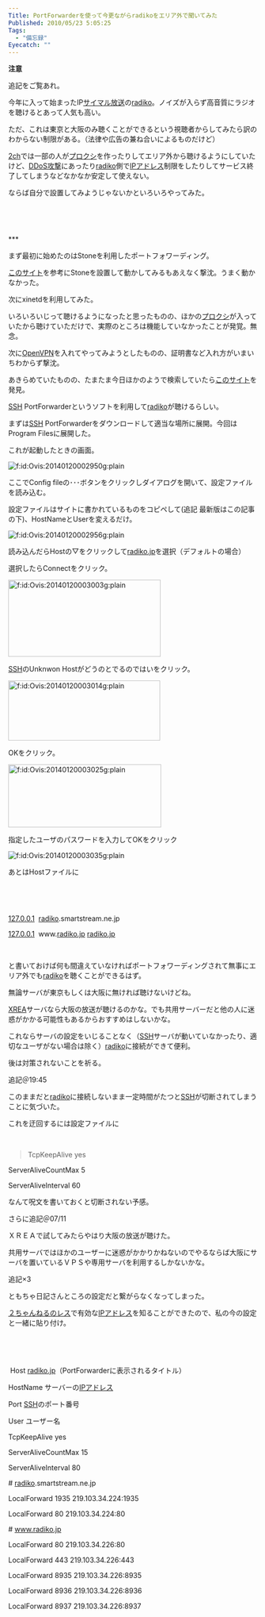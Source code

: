 ```yaml
---
Title: PortForwarderを使って今更ながらradikoをエリア外で聞いてみた
Published: 2010/05/23 5:05:25
Tags:
  - "備忘録"
Eyecatch: ""
---
```

<p style="text-align: left;"><strong>注意</strong></p>
<p>追記をご覧あれ。</p>
<p>今年に入って始まったIP<a class="keyword" href="http://d.hatena.ne.jp/keyword/%A5%B5%A5%A4%A5%DE%A5%EB%CA%FC%C1%F7">サイマル放送</a>の<a class="keyword" href="http://d.hatena.ne.jp/keyword/radiko">radiko</a>。ノイズが入らず高音質にラジオを聴けるとあって人気も高い。</p>
<p>ただ、これは東京と大阪のみ聴くことができるという視聴者からしてみたら訳のわからない制限がある。（法律や広告の兼ね合いによるものだけど）</p>
<p><a class="keyword" href="http://d.hatena.ne.jp/keyword/2ch">2ch</a>では一部の人が<a class="keyword" href="http://d.hatena.ne.jp/keyword/%A5%D7%A5%ED%A5%AF%A5%B7">プロクシ</a>を作ったりしてエリア外から聴けるようにしていたけど、<a class="keyword" href="http://d.hatena.ne.jp/keyword/DDoS%B9%B6%B7%E2">DDoS攻撃</a>にあったり<a class="keyword" href="http://d.hatena.ne.jp/keyword/radiko">radiko</a>側で<a class="keyword" href="http://d.hatena.ne.jp/keyword/IP%A5%A2%A5%C9%A5%EC%A5%B9">IPアドレス</a>制限をしたりしてサービス終了してしまうなどなかなか安定して使えない。</p>
<p style="text-align: left;">ならば自分で設置してみようじゃないかといろいろやってみた。</p>
<p style="text-align: left;"> </p>
<p> </p>
***



<p style="text-align: left;">まず最初に始めたのはStoneを利用したポートフォワーディング。</p>
<p><a href="http://padoo-padoo.blogspot.com/2010/03/radiko.html" target="_blank">このサイト</a>を参考にStoneを設置して動かしてみるもあえなく撃沈。うまく動かなかった。</p>
<p style="text-align: left;">次にxinetdを利用してみた。</p>
<p>いろいろいじって聴けるようになったと思ったものの、ほかの<a class="keyword" href="http://d.hatena.ne.jp/keyword/%A5%D7%A5%ED%A5%AF%A5%B7">プロクシ</a>が入っていたから聴けていただけで、実際のところは機能していなかったことが発覚。無念。</p>
<p style="text-align: left;">次に<a class="keyword" href="http://d.hatena.ne.jp/keyword/OpenVPN">OpenVPN</a>を入れてやってみようとしたものの、証明書など入れ方がいまいちわからず撃沈。</p>
<p style="text-align: left;">あきらめていたものの、たまたま今日ほかのようで検索していたら<a href="http://tomocha.net/diary/?201005a#201005043" target="_blank">このサイト</a>を発見。</p>
<p><a class="keyword" href="http://d.hatena.ne.jp/keyword/SSH">SSH</a> PortForwarderというソフトを利用して<a class="keyword" href="http://d.hatena.ne.jp/keyword/radiko">radiko</a>が聴けるらしい。</p>
<p style="text-align: left;">まずは<a class="keyword" href="http://d.hatena.ne.jp/keyword/SSH">SSH</a> PortForwarderをダウンロードして適当な場所に展開。今回はProgram Filesに展開した。</p>
<p style="text-align: left;">これが起動したときの画面。</p>
<p><span><img class="hatena-fotolife" title="f:id:Ovis:20140120002950g:plain" src="20140120002950.gif" alt="f:id:Ovis:20140120002950g:plain" /></span></p>
<p style="text-align: left;">ここでConfig fileの･･･ボタンをクリックしダイアログを開いて、設定ファイルを読み込む。</p>
<p>設定ファイルはサイトに書かれているものをコピペして(追記 最新版はこの記事の下)、HostNameとUserを変えるだけ。</p>
<p><span><img class="hatena-fotolife" title="f:id:Ovis:20140120002956g:plain" src="20140120002956.gif" alt="f:id:Ovis:20140120002956g:plain" /></span></p>
<p>読み込んだらHostの▽をクリックして<a class="keyword" href="http://d.hatena.ne.jp/keyword/radiko.jp">radiko.jp</a>を選択（デフォルトの場合）</p>
<p>選択したらConnectをクリック。</p>
<p><span><img class="hatena-fotolife" title="f:id:Ovis:20140120003003g:plain" src="20140120003003.gif" alt="f:id:Ovis:20140120003003g:plain" width="308" height="155" /></span></p>
<p><a class="keyword" href="http://d.hatena.ne.jp/keyword/SSH">SSH</a>のUnknwon Hostがどうのとでるのではいをクリック。</p>
<p><span><img class="hatena-fotolife" title="f:id:Ovis:20140120003014g:plain" src="20140120003014.gif" alt="f:id:Ovis:20140120003014g:plain" width="307" height="121" /></span></p>
<p>OKをクリック。</p>
<p><span><img class="hatena-fotolife" title="f:id:Ovis:20140120003025g:plain" src="20140120003025.gif" alt="f:id:Ovis:20140120003025g:plain" width="309" height="127" /></span></p>
<p>指定したユーザのパスワードを入力してOKをクリック</p>
<p><span><img class="hatena-fotolife" title="f:id:Ovis:20140120003035g:plain" src="20140120003035.gif" alt="f:id:Ovis:20140120003035g:plain" /></span></p>
<p style="text-align: left;">あとはHostファイルに</p>
<p> </p>
<p> </p>
<p style="text-align: left;"><a class="keyword" href="http://d.hatena.ne.jp/keyword/127.0.0.1">127.0.0.1</a>  <a class="keyword" href="http://d.hatena.ne.jp/keyword/radiko">radiko</a>.smartstream.ne.jp</p>
<p><a class="keyword" href="http://d.hatena.ne.jp/keyword/127.0.0.1">127.0.0.1</a>  www.<a class="keyword" href="http://d.hatena.ne.jp/keyword/radiko.jp">radiko.jp</a> <a class="keyword" href="http://d.hatena.ne.jp/keyword/radiko.jp">radiko.jp</a></p>
<p> </p>
<p style="text-align: left;">と書いておけば何も間違えていなければポートフォワーディングされて無事にエリア外でも<a class="keyword" href="http://d.hatena.ne.jp/keyword/radiko">radiko</a>を聴くことができるはず。</p>
<p style="text-align: left;">無論サーバが東京もしくは大阪に無ければ聴けないけどね。</p>
<p><a class="keyword" href="http://d.hatena.ne.jp/keyword/XREA">XREA</a>サーバなら大阪の放送が聴けるのかな。でも共用サーバーだと他の人に迷惑がかかる可能性もあるからおすすめはしないかな。</p>
<p style="text-align: left;">これならサーバの設定をいじることなく（<a class="keyword" href="http://d.hatena.ne.jp/keyword/SSH">SSH</a>サーバが動いていなかったり、適切なユーザがない場合は除く）<a class="keyword" href="http://d.hatena.ne.jp/keyword/radiko">radiko</a>に接続ができて便利。</p>
<p>後は対策されないことを祈る。</p>
<p style="text-align: left;">追記＠19:45</p>
<p>このままだと<a class="keyword" href="http://d.hatena.ne.jp/keyword/radiko">radiko</a>に接続しないまま一定時間がたつと<a class="keyword" href="http://d.hatena.ne.jp/keyword/SSH">SSH</a>が切断されてしまうことに気づいた。</p>
<p>これを迂回するには設定ファイルに</p>
<p> </p>
<blockquote style="text-align: left;">TcpKeepAlive yes</blockquote>
<p>ServerAliveCountMax 5</p>
<p>ServerAliveInterval 60</p>
<p style="text-align: left;">なんて呪文を書いておくと切断されない予感。</p>
<p style="text-align: left;">さらに追記＠07/11</p>
<p>ＸＲＥＡで試してみたらやはり大阪の放送が聴けた。</p>
<p>共用サーバではほかのユーザーに迷惑がかかりかねないのでやるならば大阪にサーバを置いているＶＰＳや専用サーバを利用するしかないかな。</p>
<p style="text-align: left;">追記×3</p>
<p>ともちゃ日記さんところの設定だと繋がらなくなってしまった。</p>
<p><a href="http://toki.2ch.net/test/read.cgi/am/1291251411/87" target="_blank">２ちゃんねるのレス</a>で有効な<a class="keyword" href="http://d.hatena.ne.jp/keyword/IP%A5%A2%A5%C9%A5%EC%A5%B9">IPアドレス</a>を知ることができたので、私の今の設定と一緒に貼り付け。</p>
<p> </p>
<p> </p>
<p style="text-align: left;"> Host <a class="keyword" href="http://d.hatena.ne.jp/keyword/radiko.jp">radiko.jp</a>（PortForwarderに表示されるタイトル）</p>
<p>HostName サーバーの<a class="keyword" href="http://d.hatena.ne.jp/keyword/IP%A5%A2%A5%C9%A5%EC%A5%B9">IPアドレス</a></p>
<p>Port <a class="keyword" href="http://d.hatena.ne.jp/keyword/SSH">SSH</a>のポート番号</p>
<p>User ユーザー名</p>
<p>TcpKeepAlive yes</p>
<p>ServerAliveCountMax 15</p>
<p>ServerAliveInterval 80</p>
<p># <a class="keyword" href="http://d.hatena.ne.jp/keyword/radiko">radiko</a>.smartstream.ne.jp</p>
<p>LocalForward 1935 219.103.34.224:1935</p>
<p>LocalForward 80 219.103.34.224:80</p>
<p># <a href="http://www.radiko.jp">www.radiko.jp</a></p>
<p>LocalForward 80 219.103.34.226:80</p>
<p>LocalForward 443 219.103.34.226:443</p>
<p>LocalForward 8935 219.103.34.226:8935</p>
<p>LocalForward 8936 219.103.34.226:8936</p>
<p>LocalForward 8937 219.103.34.226:8937</p>
<p> </p>